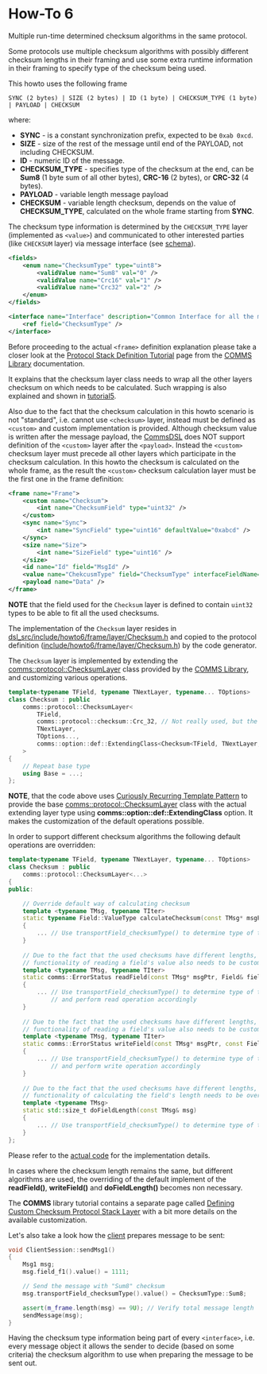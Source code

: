 # How-To 6
Multiple run-time determined checksum algorithms in the same protocol.

Some protocols use multiple checksum algorithms with possibly different checksum lengths 
in their framing and use some extra runtime information in their framing to specify type 
of the checksum being used.

This howto uses the following frame
```
SYNC (2 bytes) | SIZE (2 bytes) | ID (1 byte) | CHECKSUM_TYPE (1 byte) | PAYLOAD | CHECKSUM
```
where:

- **SYNC** - is a constant synchronization prefix, expected to be `0xab 0xcd`.
- **SIZE** - size of the rest of the message until end of the PAYLOAD, not including CHECKSUM.
- **ID** - numeric ID of the message.
- **CHECKSUM_TYPE** - specifies type of the checksum at the end, can be **Sum8** (1 byte sum of all other bytes),
**CRC-16** (2 bytes), or **CRC-32** (4 bytes).
- **PAYLOAD** - variable length message payload
- **CHECKSUM** - variable length checksum, depends on the value of **CHECKSUM_TYPE**, calculated on the
whole frame starting from **SYNC**.

The checksum type information is determined by the `CHECKSUM_TYPE` layer (implemented as `<value>`)
and communicated to other interested parties (like `CHECKSUM` layer) via message interface
(see [schema](dsl/schema.xml)).

```xml
<fields>
    <enum name="ChecksumType" type="uint8">
        <validValue name="Sum8" val="0" />
        <validValue name="Crc16" val="1" />
        <validValue name="Crc32" val="2" />
    </enum>    
</fields>

<interface name="Interface" description="Common Interface for all the messages.">
    <ref field="ChecksumType" />
</interface> 
```

Before proceeding to the actual `<frame>` definition explanation please take a closer look at the
[Protocol Stack Definition Tutorial](https://commschamp.github.io/comms_doc/page_prot_stack_tutorial.html)
page from the [COMMS Library](https://github.com/commschamp/comms_champion#comms-library) documentation.

It explains that the checksum layer class needs to wrap all the other layers checksum on which needs to be
calculated. Such wrapping is also explained and shown in [tutorial5](../../tutorials/tutorial5).

Also due to the fact that the checksum calculation in this howto scenario is not "standard", i.e. cannot
use `<checksum>` layer, instead must be defined as `<custom>` and custom implementation is provided. Although
checksum value is written after the message payload, the [CommsDSL](https://commschamp.github.io/commsdsl_spec/)
does NOT support definition of the `<custom>` layer after the `<payload>`. Instead the `<custom>` checksum
layer must precede all other layers which participate in the checksum calculation. In this howto the 
checksum is calculated on the whole frame, as the result the `<custom>` checksum calculation layer must
be the first one in the frame definition:
```xml
<frame name="Frame">
    <custom name="Checksum">
        <int name="ChecksumField" type="uint32" />
    </custom>    
    <sync name="Sync">
        <int name="SyncField" type="uint16" defaultValue="0xabcd" />
    </sync>
    <size name="Size">
        <int name="SizeField" type="uint16" />
    </size>
    <id name="Id" field="MsgId" />
    <value name="ChekcusmType" field="ChecksumType" interfaceFieldName="ChecksumType"/>
    <payload name="Data" />
</frame>
```
**NOTE** that the field used for the `Checksum` layer is defined to contain `uint32` types to be able
to fit all the used checksums.

The implementation of the `Checksum` layer resides in 
[dsl_src/include/howto6/frame/layer/Checksum.h](dsl_src/include/howto6/frame/layer/Checksum.h) and
copied to the protocol definition 
([include/howto6/frame/layer/Checksum.h](include/howto6/frame/layer/Checksum.h)) 
by the code generator.

The `Checksum` layer is implemented by extending the 
[comms::protocol::ChecksumLayer](https://commschamp.github.io/comms_doc/classcomms_1_1protocol_1_1ChecksumLayer.html)
class provided by the [COMMS Library](https://github.com/commschamp/comms_champion#comms-library), and
customizing various operations.
```cpp
template<typename TField, typename TNextLayer, typename... TOptions>
class Checksum : public
    comms::protocol::ChecksumLayer<
        TField,
        comms::protocol::checksum::Crc_32, // Not really used, but the parameter needs to be populated
        TNextLayer,
        TOptions...,
        comms::option::def::ExtendingClass<Checksum<TField, TNextLayer, TOptions...> >
    >
{
    // Repeat base type
    using Base = ...;
};
```
**NOTE**, that the code above uses 
[Curiously Recurring Template Pattern](https://en.wikipedia.org/wiki/Curiously_recurring_template_pattern) 
to provide the base
[comms::protocol::ChecksumLayer](https://commschamp.github.io/comms_doc/classcomms_1_1protocol_1_1ChecksumLayer.html) class with the 
actual extending layer type using **comms::option::def::ExtendingClass** option. It makes the customization 
of the default operations possible.

In order to support different checksum algorithms the following default operations are overridden:
```cpp
template<typename TField, typename TNextLayer, typename... TOptions>
class Checksum : public
    comms::protocol::ChecksumLayer<...>
{
public:

    // Override default way of calculating checksum
    template <typename TMsg, typename TIter>
    static typename Field::ValueType calculateChecksum(const TMsg* msgPtr, TIter& iter, std::size_t len, bool& checksumValid)
    {
        ... // Use transportField_checksumType() to determine type of the required algorithm.
    }    
 
    // Due to the fact that the used checksums have different lengths, the
    // functionality of reading a field's value also needs to be customized.
    template <typename TMsg, typename TIter>
    static comms::ErrorStatus readField(const TMsg* msgPtr, Field& field, TIter& iter, std::size_t len)
    {
        ... // Use transportField_checksumType() to determine type of the required field serialization length
            // and perform read operation accordingly
    }
 
    // Due to the fact that the used checksums have different lengths, the
    // functionality of reading a field's value also needs to be customized.
    template <typename TMsg, typename TIter>
    static comms::ErrorStatus writeField(const TMsg* msgPtr, const Field& field, TIter& iter, std::size_t len)
    {
        ... // Use transportField_checksumType() to determine type of the required field serialization length
            // and perform write operation accordingly
    }
 
    // Due to the fact that the used checksums have different lengths, the
    // functionality of calculating the field's length needs to be overridden
    template <typename TMsg>
    static std::size_t doFieldLength(const TMsg& msg)
    {
        ... // Use transportField_checksumType() to determine type of the required field serialization length
    }
};
```
Please refer to the [actual code](dsl_src/include/howto6/frame/layer/Checksum.h) for the implementation details.

In cases where the checksum length remains the same, but different algorithms are used, the overriding of the
default implement of the **readField()**, **writeField()** and **doFieldLength()** becomes non necessary.

The **COMMS** library tutorial contains a separate page
called [Defining Custom Checksum Protocol Stack Layer](https://commschamp.github.io/comms_doc/page_custom_checksum_layer.html)
with a bit more details on the available customization.

Let's also take a look how the [client](src/ClientSession.cpp) prepares message to be sent:
```cpp
void ClientSession::sendMsg1()
{
    Msg1 msg;
    msg.field_f1().value() = 1111;

    // Send the message with "Sum8" checksum
    msg.transportField_checksumType().value() = ChecksumType::Sum8;

    assert(m_frame.length(msg) == 9U); // Verify total message length
    sendMessage(msg);
}
```
Having the checksum type information being part of every `<interface>`, i.e. every message object it 
allows the sender to decide (based on some criteria) the checksum algorithm to use when preparing the 
message to be sent out.
